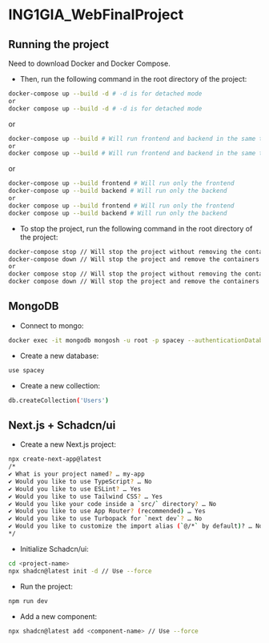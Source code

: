 # ING1GIA_WebFinalProject

## Running the project

Need to download Docker and Docker Compose.

- Then, run the following command in the root directory of the project:

```bash
docker-compose up --build -d # -d is for detached mode
or
docker compose up --build -d # -d is for detached mode
```
or
```bash
docker-compose up --build # Will run frontend and backend in the same terminal
or
docker compose up --build # Will run frontend and backend in the same terminal
```
or
```bash
docker-compose up --build frontend # Will run only the frontend
docker-compose up --build backend # Will run only the backend
or 
docker compose up --build frontend # Will run only the frontend
docker compose up --build backend # Will run only the backend
```

- To stop the project, run the following command in the root directory of the project:

```bash
docker-compose stop // Will stop the project without removing the containers
docker-compose down // Will stop the project and remove the containers
or
docker compose stop // Will stop the project without removing the containers
docker compose down // Will stop the project and remove the containers
```

## MongoDB

- Connect to mongo:
```bash
docker exec -it mongodb mongosh -u root -p spacey --authenticationDatabase admin
```

- Create a new database:
```bash
use spacey
```

- Create a new collection:
```bash
db.createCollection('Users')
```

## Next.js + Schadcn/ui

- Create a new Next.js project:
```bash
npx create-next-app@latest 
/*
✔ What is your project named? … my-app
✔ Would you like to use TypeScript? … No
✔ Would you like to use ESLint? … Yes
✔ Would you like to use Tailwind CSS? … Yes
✔ Would you like your code inside a `src/` directory? … No
✔ Would you like to use App Router? (recommended) … Yes
✔ Would you like to use Turbopack for `next dev`? … No
✔ Would you like to customize the import alias (`@/*` by default)? … No
*/
```

- Initialize Schadcn/ui:
```bash
cd <project-name>
npx shadcn@latest init -d // Use --force
```

- Run the project:
```bash
npm run dev
```

- Add a new component:
```bash
npx shadcn@latest add <component-name> // Use --force
```